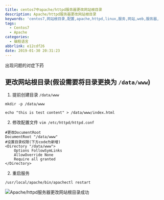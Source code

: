 ```yaml
---
title: centos7中apache/httpd服务器更改网站根目录
description: Apache/httpd服务器更改网站根目录
keywords: 'centos7,网站根目录,配置,apache,httpd,linux,服务,网站,web,服务器,阿帕奇,更改,httpd.conf'
tags:
  - Centos7
  - Apache
categories:
  - 编程语言
abbrlink: e12cdf26
date: 2019-01-30 20:31:23
---
```

出现问题的对症下药
## 更改网站根目录(假设需要将目录更换为 `/data/www`)
1. 提前创建目录 `/data/www`
~~~
mkdir -p /data/www

echo "this is test content" > /data/www/index.html
~~~
2. 修改配置文件 `vim /etc/httpd/httpd.conf`
```
#更改DocumentRoot
DocumentRoot "/data/www"
#设置目录权限(下方code为新增)
<Directory "/data/www">
    Options FollowSymLinks
    AllowOverride None
    Require all granted
</Directory>
```
2. 重启服务
~~~
/usr/local/apache/bin/apachectl restart
~~~
![Apache/httpd服务器更改网站根目录成功](/changed_done.jpg)
